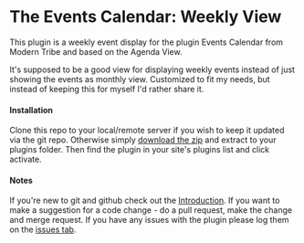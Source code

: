 The Events Calendar: Weekly View
======================

This plugin is a weekly event display for the plugin Events Calendar from Modern Tribe and based on the Agenda View.

It's supposed to be a good view for displaying weekly events instead of just showing the events as monthly view. Customized to fit my needs, but instead of keeping this for myself I'd rather share it.

#### Installation

Clone this repo to your local/remote server if you wish to keep it updated via the git repo. Otherwise simply [download the zip](https://github.com/moderntribe/tribe-events-agenda-view/archive/master.zip) and extract to your plugins folder. Then find the plugin in your site's plugins list and click activate.

#### Notes

If you're new to git and github check out the [Introduction](http://learn.github.com/p/intro.html). If you want to make a suggestion for a code change - do a pull request, make the change and merge request. If you have any issues with the plugin please log them on the [issues tab](https://github.com/moderntribe/tribe-events-agenda-view/issues).
